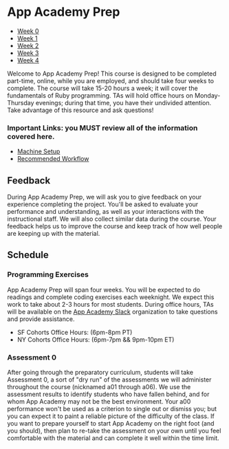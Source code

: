 # App Academy Prep

- [Week 0](./w0/)
- [Week 1](./w1/)
- [Week 2](./w2/)
- [Week 3](./w3/)
- [Week 4](./w4/)

Welcome to App Academy Prep! This course is designed to be completed
part-time, online, while you are employed, and should take four weeks to
complete. The course will take 15-20 hours a week; it will cover the
fundamentals of Ruby programming. TAs will hold office hours on
Monday-Thursday evenings; during that time, you have their undivided
attention. Take advantage of this resource and ask questions!

### Important Links: you MUST review all of the information covered here.

* [Machine Setup][machine-setup]
* [Recommended Workflow][workflow]

[machine-setup]: ./environment-setup.md
[workflow]: ./workflow.md

## Feedback

During App Academy Prep, we will ask you to give feedback on your
experience completing the project. You'll be asked to evaluate your
performance and understanding, as well as your interactions with the
instructional staff. We will also collect similar data during the
course. Your feedback helps us to improve the course and keep track of
how well people are keeping up with the material.

## Schedule

### Programming Exercises

App Academy Prep will span four weeks. You will be expected to do
readings and complete coding exercises each weeknight. We expect this
work to take about 2-3 hours for most students. During office hours, TAs 
will be available on the [App Academy Slack][app-academy-slack] organization 
to take questions and provide assistance.

- SF Cohorts Office Hours: (6pm-8pm PT)
- NY Cohorts Office Hours: (6pm-7pm && 9pm-10pm ET)

[app-academy-slack]: https://app-academy.slack.com/

### Assessment 0

After going through the preparatory curriculum, students will take
Assessment 0, a sort of "dry run" of the assessments we will administer
throughout the course (nicknamed a01 through a06). We use the assessment
results to identify students who have fallen behind, and for whom App
Academy may not be the best environment. Your a00 performance won't be
used as a criterion to single out or dismiss you; but you can expect it
to paint a reliable picture of the difficulty of the class. If you want
to prepare yourself to start App Academy on the right foot (and you
should), then plan to re-take the assessment on your own until you feel
comfortable with the material and can complete it well within the time
limit.
